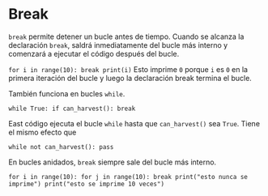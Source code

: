 # Break
`break` permite detener un bucle antes de tiempo. Cuando se alcanza la declaración `break`, saldrá inmediatamente del bucle más interno y comenzará a ejecutar el código después del bucle.

`for i in range(10):
	break
print(i)`
Esto imprime `0` porque `i` es `0` en la primera iteración del bucle y luego la declaración break termina el bucle.

También funciona en bucles `while`.

`while True:
	if can_harvest():
		break`

East código ejecuta el bucle `while` hasta que `can_harvest()` sea `True`.
Tiene el mismo efecto que

`while not can_harvest():
	pass`

En bucles anidados, `break` siempre sale del bucle más interno.

`for i in range(10):
	for j in range(10):
		break
		print("esto nunca se imprime")
	print("esto se imprime 10 veces")`
